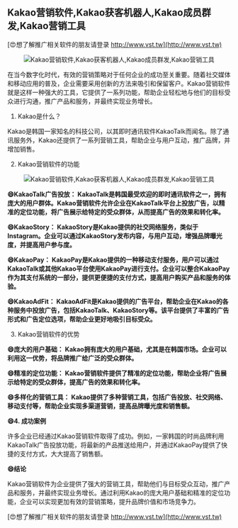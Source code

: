 ## **Kakao营销软件,Kakao获客机器人,Kakao成员群发,Kakao营销工具**

[😍想了解推广相关软件的朋友请登录 http://www.vst.tw](http://www.vst.tw)

 <center><img src="https://vst.tw/MP4/tuiguang/png/7.png" alt="Kakao营销软件,Kakao获客机器人,Kakao成员群发,Kakao营销工具"></center>

在当今数字化时代，有效的营销策略对于任何企业的成功至关重要。随着社交媒体和移动应用的普及，企业需要采用创新的方法来吸引和保留客户。Kakao营销软件就是这样一种强大的工具，它提供了一系列功能，帮助企业轻松地与他们的目标受众进行沟通，推广产品和服务，并最终实现业务增长。

1. Kakao是什么？

Kakao是韩国一家知名的科技公司，以其即时通讯软件KakaoTalk而闻名。除了通讯服务外，Kakao还提供了一系列营销工具，帮助企业与用户互动，推广品牌，并增加销售。

2. Kakao营销软件的功能

 <center><img src="https://vst.tw/MP4/tuiguang/png/6.png" alt="Kakao营销软件,Kakao获客机器人,Kakao成员群发,Kakao营销工具"></center>

**😄KakaoTalk广告投放： KakaoTalk是韩国最受欢迎的即时通讯软件之一，拥有庞大的用户群体。Kakao营销软件允许企业在KakaoTalk平台上投放广告，以精准的定位功能，将广告展示给特定的受众群体，从而提高广告的效果和转化率。**

**😄KakaoStory： KakaoStory是Kakao提供的社交网络服务，类似于Instagram。企业可以通过KakaoStory发布内容，与用户互动，增强品牌曝光度，并提高用户参与度。**

**😄KakaoPay： KakaoPay是Kakao提供的一种移动支付服务，用户可以通过KakaoTalk或其他Kakao平台使用KakaoPay进行支付。企业可以整合KakaoPay作为其支付系统的一部分，提供更便捷的支付方式，提高用户购买产品和服务的体验。**

**😄KakaoAdFit： KakaoAdFit是Kakao提供的广告平台，帮助企业在Kakao的各种服务中投放广告，包括KakaoTalk、KakaoStory等。该平台提供了丰富的广告形式和广告定位选项，帮助企业更好地吸引目标受众。**

3. Kakao营销软件的优势

**😄庞大的用户基础： Kakao拥有庞大的用户基础，尤其是在韩国市场。企业可以利用这一优势，将品牌推广给广泛的受众群体。**

**😄精准的定位功能： Kakao营销软件提供了精准的定位功能，帮助企业将广告展示给特定的受众群体，提高广告的效果和转化率。**

**😄多样化的营销工具： Kakao提供了多种营销工具，包括广告投放、社交网络、移动支付等，帮助企业实现多渠道营销，提高品牌曝光度和销售额。**

**😄4. 成功案例**

许多企业已经通过Kakao营销软件取得了成功。例如，一家韩国的时尚品牌利用KakaoTalk广告投放功能，将最新的产品推送给用户，并通过KakaoPay提供了快捷的支付方式，大大提高了销售额。

**😄结论**

Kakao营销软件为企业提供了强大的营销工具，帮助他们与目标受众互动，推广产品和服务，并最终实现业务增长。通过利用Kakao的庞大用户基础和精准的定位功能，企业可以实现更加有效的营销策略，提升品牌价值和市场竞争力。

[😍想了解推广相关软件的朋友请登录 http://www.vst.tw](http://www.vst.tw)



